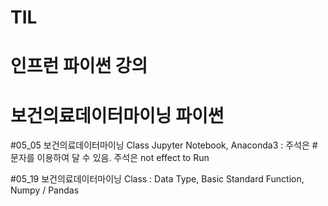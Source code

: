 # TIL
# 인프런 파이썬 강의

# 보건의료데이터마이닝 파이썬
#05_05 보건의료데이터마이닝 Class
Jupyter Notebook, Anaconda3 : 주석은 # 문자를 이용하여 달 수 있음. 주석은 not effect to Run

#05_19 보건의료데이터마이닝 Class : Data Type, Basic Standard Function, Numpy / Pandas

